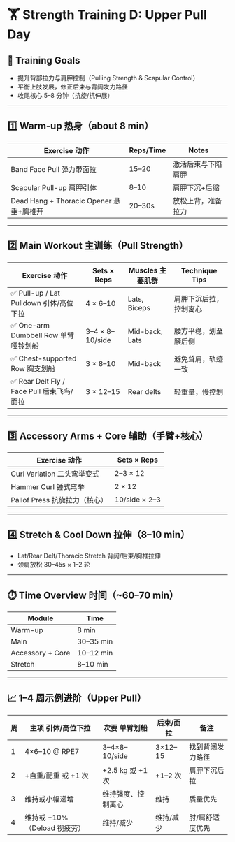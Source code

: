 # 🏋️ Strength Training D: Upper Pull Day

## 🎯 Training Goals

- 提升背部拉力与肩胛控制（Pulling Strength & Scapular Control）
- 平衡上肢发展，修正后束与背阔发力路径
- 收尾核心 5–8 分钟（抗旋/抗伸展）

---

## 1️⃣ Warm-up 热身（about 8 min）

| Exercise 动作                         | Reps/Time | Notes |
|--------------------------------------|-----------|-------|
| Band Face Pull 弹力带面拉              | 15–20     | 激活后束与下陷肩胛 |
| Scapular Pull-up 肩胛引体               | 8–10      | 肩胛下沉+后缩 |
| Dead Hang + Thoracic Opener 悬垂+胸椎开 | 20–30s    | 放松上背，准备拉力 |

---

## 2️⃣ Main Workout 主训练（Pull Strength）

| Exercise 动作                                | Sets × Reps | Muscles 主要肌群 | Technique Tips |
|---------------------------------------------|-------------|------------------|----------------|
| ✅ Pull-up / Lat Pulldown 引体/高位下拉         | 4 × 6–10     | Lats, Biceps     | 肩胛下沉后拉，控制离心 |
| ✅ One-arm Dumbbell Row 单臂哑铃划船            | 3–4 × 8–10/side | Mid-back, Lats | 腰方平稳，划至腰后侧 |
| ✅ Chest-supported Row 胸支划船                 | 3 × 8–10     | Mid-back         | 避免耸肩，轨迹一致 |
| ✅ Rear Delt Fly / Face Pull 后束飞鸟/面拉       | 3 × 12–15    | Rear delts       | 轻重量，慢控制 |

---

## 3️⃣ Accessory Arms + Core 辅助（手臂+核心）

| Exercise 动作                      | Sets × Reps |
|-----------------------------------|-------------|
| Curl Variation 二头弯举变式          | 2–3 × 12    |
| Hammer Curl 锤式弯举               | 2 × 12      |
| Pallof Press 抗旋拉力（核心）        | 10/side × 2–3 |

---

## 4️⃣ Stretch & Cool Down 拉伸（8–10 min）

- Lat/Rear Delt/Thoracic Stretch 背阔/后束/胸椎拉伸
- 颈肩放松 30–45s × 1–2 轮

---

## ⏱️ Time Overview 时间（~60–70 min）

| Module | Time |
|--------|------|
| Warm-up | 8 min |
| Main    | 30–35 min |
| Accessory + Core | 10–12 min |
| Stretch  | 8–10 min |

---

## 📈 1–4 周示例进阶（Upper Pull）

| 周 | 主项 引体/高位下拉 | 次要 单臂划船 | 后束/面拉 | 备注 |
|---|------------------|-------------|---------|-----|
| 1 | 4×6–10 @ RPE7    | 3–4×8–10/side | 3×12–15 | 找到背阔发力路径 |
| 2 | +自重/配重 或 +1 次 | +2.5 kg 或 +1 次 | +1–2 次 | 肩胛下沉后拉 |
| 3 | 维持或小幅递增       | 维持强度、控制离心 | 维持     | 质量优先 |
| 4 | 维持或 −10%（Deload 视疲劳） | 维持/减少 | 维持/减少 | 肘/肩舒适度优先 |
